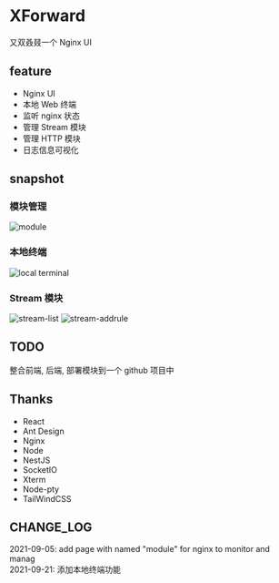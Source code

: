# XForward
又双叒叕一个 Nginx UI

## feature
-   Nginx UI
-   本地 Web 终端
-   监听 nginx 状态
-   管理 Stream 模块
-   管理 HTTP 模块
-   日志信息可视化

## snapshot

### 模块管理
![module](https://github.com/ZingerLittleBee/x-forward-frontend/blob/master/snapshot/module.png?raw=true)

### 本地终端
![local terminal](https://github.com/ZingerLittleBee/x-forward-frontend/blob/master/snapshot/terminal.png?raw=true) 

### Stream 模块
![stream-list](https://github.com/ZingerLittleBee/x-forward-frontend/blob/master/snapshot/stream.png?raw=true)
![stream-addrule](https://github.com/ZingerLittleBee/x-forward-frontend/blob/master/snapshot/add-rule.png?raw=true)

## TODO
整合前端, 后端, 部署模块到一个 github 项目中

## Thanks
-   React
-   Ant Design
-   Nginx
-   Node
-   NestJS
-   SocketIO
-   Xterm
-   Node-pty
-   TailWindCSS

## CHANGE_LOG
2021-09-05: add page with named "module" for nginx to monitor and manag<br />
2021-09-21: 添加本地终端功能
